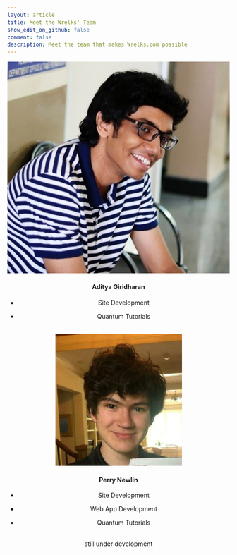 ```yaml
---
layout: article
title: Meet the Wrelks' Team
show_edit_on_github: false
comment: false
description: Meet the team that makes Wrelks.com possible
---
```


<center>
<div class="card">
  <div class="card__image">
    <img class="image" src="/images/giri.jpg"/>
  </div>
  <div class="card__content">
    <div class="card__header">
      <h4>Aditya Giridharan</h4>
    </div>
    <p><ul><li>Site Development</li></ul>
    <ul><li>Quantum Tutorials</li></ul></p>
  </div>
</div>
<br>
<div class="card">
  <div class="card__image">
    <img class="image" src="/images/perry.jpg"/>
  </div>
  <div class="card__content">
    <div class="card__header">
      <h4>Perry Newlin</h4>
    </div>
    <p><ul><li>Site Development</li></ul>
    <ul><li>Web App Development</li></ul>
    <ul><li>Quantum Tutorials</li></ul></p>
  </div>
</div>
</center>

<br>

<center>
still under development
</center>

<style>
green {
    color: #52c41a;
}
orange {
    color: #fa8c16;
}
red {
    color: #f5222d;
}
</style>